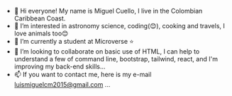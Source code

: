 - 👋 Hi everyone! My name is Miguel Cuello, I live in the Colombian Caribbean Coast.
- 👀 I’m interested in astronomy science, coding(😊), cooking and travels, I love animals too😊
- 🌱 I’m currently a student at Microverse ⭐
- 💞️ I’m looking to collaborate on basic use of HTML, I can help to understand a few of command line, bootstrap, tailwind, react, and I'm improving my back-end skills...
- 📫 If you want to contact me, here is my e-mail luismiguelcm2015@gmail.com ...

<!---
migcm06/migcm06 is a ✨ special ✨ repository because its `README.md` (this file) appears on your GitHub profile.
You can click the Preview link to take a look at your changes.
--->
